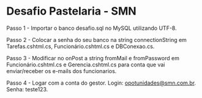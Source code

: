 # Desafio Pastelaria - SMN

Passo 1 - Importar o banco desafio.sql no MySQL utilizando UTF-8.

Passo 2 - Colocar a senha do seu banco na string connectionString em Tarefas.cshtml.cs, Funcionário.cshtml.cs e DBConexao.cs.

Passo 3 - Modificar no onPost a string fromMail e fromPassword em Funcionário.cshtml.cs e Gerencia.cshtml.cs para conta que vai enviar/receber os e-mails dos funcionarios.

Passo 4 - Logar com a conta do gestor. Login: opotunidades@smn.com.br. Senha: teste123.
